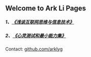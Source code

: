 ## Welcome to Ark Li Pages

##### 1、[《浅谈互联网思维与信息技术》](http://arklyg.com/pdf/%E6%B5%85%E8%B0%88%E4%BA%92%E8%81%94%E7%BD%91%E6%80%9D%E7%BB%B4%E4%B8%8E%E4%BF%A1%E6%81%AF%E6%8A%80%E6%9C%AF.pdf) #####

##### 2、[《心灵测试和最小能力集》](http://arklyg.com/pdf/%E5%BF%83%E7%81%B5%E6%B5%8B%E8%AF%95%E5%92%8C%E6%9C%80%E5%B0%8F%E8%83%BD%E5%8A%9B%E9%9B%86.pdf) #####

Contact: [github.com/arklyg](https://github.com/arklyg)
